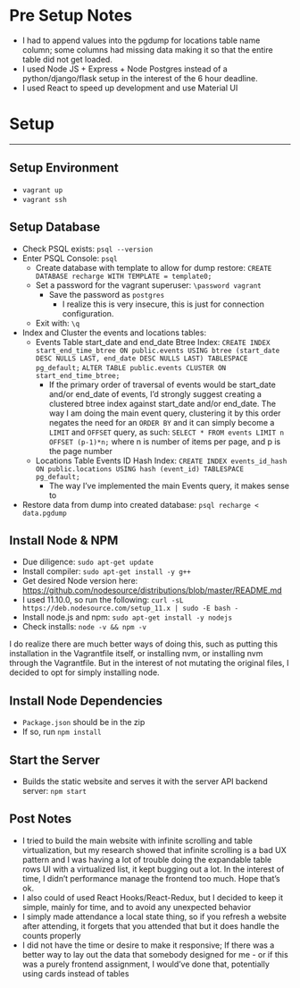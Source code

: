 # Pre Setup Notes

- I had to append values into the pgdump for locations table name column; some columns had missing data making it so that the entire table did not get loaded.
- I used Node JS + Express + Node Postgres instead of a python/django/flask setup in the interest of the 6 hour deadline.
- I used React to speed up development and use Material UI

# Setup

---

## Setup Environment

- `vagrant up`
- `vagrant ssh`

## Setup Database

- Check PSQL exists: `psql --version`
- Enter PSQL Console: `psql`
  - Create database with template to allow for dump restore: `CREATE DATABASE recharge WITH TEMPLATE = template0;`
  - Set a password for the vagrant superuser: `\password vagrant`
    - Save the password as `postgres`
      - I realize this is very insecure, this is just for connection configuration.
  - Exit with: `\q`
- Index and Cluster the events and locations tables:
  - Events Table start_date and end_date Btree Index: 
    `CREATE INDEX start_end_time_btree
        ON public.events USING btree
        (start_date DESC NULLS LAST, end_date DESC NULLS LAST)
        TABLESPACE pg_default;`
    `ALTER TABLE public.events
        CLUSTER ON start_end_time_btree;`
    - If the primary order of traversal of events would be start_date and/or end_date of events, I’d strongly suggest creating a clustered btree index against start_date and/or end_date. The way I am doing the main event query, clustering it by this order negates the need for an `ORDER BY` and it can simply become a `LIMIT` and `OFFSET` query, as such: `SELECT * FROM events LIMIT n OFFSET (p-1)*n;` where n is number of items per page, and p is the page number
  - Locations Table Events ID Hash Index:
    `CREATE INDEX events_id_hash
        ON public.locations USING hash
        (event_id)
        TABLESPACE pg_default;`
    - The way I’ve implemented the main Events query, it makes sense to 
- Restore data from dump into created database: `psql recharge < data.pgdump`

## Install Node & NPM

- Due diligence: `sudo apt-get update`
- Install compiler: `sudo apt-get install -y g++`
- Get desired Node version here: https://github.com/nodesource/distributions/blob/master/README.md
- I used 11.10.0, so run the following: `curl -sL https://deb.nodesource.com/setup_11.x | sudo -E bash -`
- Install node.js and npm: `sudo apt-get install -y nodejs`
- Check installs: `node -v && npm -v`

I do realize there are much better ways of doing this, such as putting this installation in the Vagrantfile itself, or installing nvm, or installing nvm through the Vagrantfile. But in the interest of not mutating the original files, I decided to opt for simply installing node.

## Install Node Dependencies

- `Package.json` should be in the zip
- If so, run  `npm install`

## Start the Server

- Builds the static website and serves it with the server API backend server: `npm start`

## Post Notes

- I tried to build the main website with infinite scrolling and table virtualization, but my research showed that infinite scrolling is a bad UX pattern and I was having a lot of trouble doing the expandable table rows UI with a virtualized list, it kept bugging out a lot. In the interest of time, I didn’t performance manage the frontend too much. Hope that’s ok.
- I also could of used React Hooks/React-Redux, but I decided to keep it simple, mainly for time, and to avoid any unexpected behavior
- I simply made attendance a local state thing, so if you refresh a website after attending, it forgets that you attended that but it does handle the counts properly
- I did not have the time or desire to make it responsive; If there was a better way to lay out the data that somebody designed for me - or if this was a purely frontend assignment, I would’ve done that, potentially using cards instead of tables